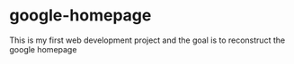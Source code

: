 # google-homepage

This is my first web development project and the goal is to reconstruct the google homepage